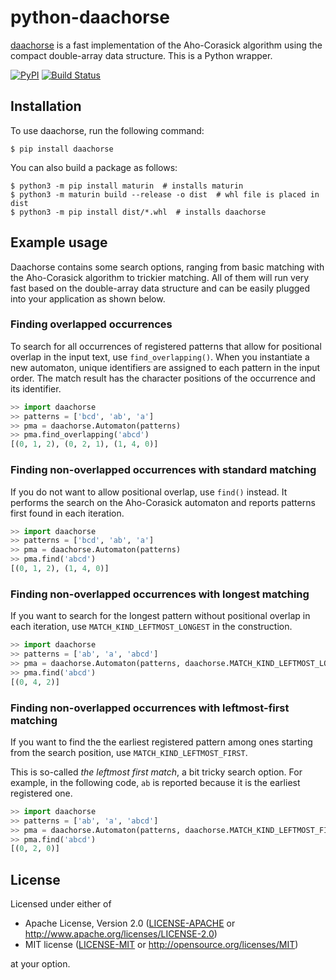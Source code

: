 # python-daachorse

[daachorse](https://github.com/daac-tools/daachorse) is a fast implementation of the Aho-Corasick algorithm using the compact double-array data structure.
This is a Python wrapper.

[![PyPI](https://img.shields.io/pypi/v/daachorse)](https://pypi.org/project/daachorse/)
[![Build Status](https://github.com/vbkaisetsu/python-daachorse/actions/workflows/CI.yml/badge.svg)](https://github.com/vbkaisetsu/python-daachorse/actions)

## Installation

To use daachorse, run the following command:

```
$ pip install daachorse
```

You can also build a package as follows:

```
$ python3 -m pip install maturin  # installs maturin
$ python3 -m maturin build --release -o dist  # whl file is placed in dist
$ python3 -m pip install dist/*.whl  # installs daachorse
```

## Example usage

Daachorse contains some search options,
ranging from basic matching with the Aho-Corasick algorithm to trickier matching.
All of them will run very fast based on the double-array data structure and
can be easily plugged into your application as shown below.

### Finding overlapped occurrences

To search for all occurrences of registered patterns
that allow for positional overlap in the input text,
use `find_overlapping()`. When you instantiate a new automaton,
unique identifiers are assigned to each pattern in the input order.
The match result has the character positions of the occurrence and its identifier.

```python
>> import daachorse
>> patterns = ['bcd', 'ab', 'a']
>> pma = daachorse.Automaton(patterns)
>> pma.find_overlapping('abcd')
[(0, 1, 2), (0, 2, 1), (1, 4, 0)]
```

### Finding non-overlapped occurrences with standard matching

If you do not want to allow positional overlap, use `find()` instead.
It performs the search on the Aho-Corasick automaton
and reports patterns first found in each iteration.

```python
>> import daachorse
>> patterns = ['bcd', 'ab', 'a']
>> pma = daachorse.Automaton(patterns)
>> pma.find('abcd')
[(0, 1, 2), (1, 4, 0)]
```

### Finding non-overlapped occurrences with longest matching

If you want to search for the longest pattern without positional overlap in each iteration,
use `MATCH_KIND_LEFTMOST_LONGEST` in the construction.

```python
>> import daachorse
>> patterns = ['ab', 'a', 'abcd']
>> pma = daachorse.Automaton(patterns, daachorse.MATCH_KIND_LEFTMOST_LONGEST)
>> pma.find('abcd')
[(0, 4, 2)]
```

### Finding non-overlapped occurrences with leftmost-first matching

If you want to find the the earliest registered pattern
among ones starting from the search position,
use `MATCH_KIND_LEFTMOST_FIRST`.

This is so-called *the leftmost first match*, a bit tricky search option.
For example, in the following code,
`ab` is reported because it is the earliest registered one.

```python
>> import daachorse
>> patterns = ['ab', 'a', 'abcd']
>> pma = daachorse.Automaton(patterns, daachorse.MATCH_KIND_LEFTMOST_FIRST)
>> pma.find('abcd')
[(0, 2, 0)]
```

## License

Licensed under either of

 * Apache License, Version 2.0
   ([LICENSE-APACHE](LICENSE-APACHE) or http://www.apache.org/licenses/LICENSE-2.0)
 * MIT license
   ([LICENSE-MIT](LICENSE-MIT) or http://opensource.org/licenses/MIT)

at your option.
